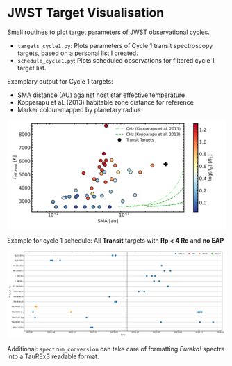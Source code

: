 # JWST Target Visualisation
Small routines to plot target parameters of JWST observational cycles.

- `targets_cycle1.py`: Plots parameters of Cycle 1 transit spectroscopy targets, based on a personal list I created.
- `schedule_cycle1.py`: Plots scheduled observations for filtered cycle 1 target list.

Exemplary output for Cycle 1 targets: 
- SMA distance (AU) against host star effective temperature
- Kopparapu et al. (2013) habitable zone distance for reference
- Marker colour-mapped by planetary radius

![Cycle 1 Targets](plots/cycle1_targets_all.png)

Example for cycle 1 schedule: All **Transit** targets with **Rp < 4 Re** and **no EAP**

![Cycle 1 Schedule](plots/timeline_cycle1.png)

Additional: `spectrum_conversion` can take care of formatting *Eureka!* spectra into a TauREx3 readable format.
